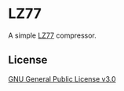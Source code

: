# LZ77

A simple [LZ77](https://en.wikipedia.org/wiki/LZ77_and_LZ78) compressor. 

## License

[GNU General Public License v3.0](https://choosealicense.com/licenses/gpl-3.0/)
